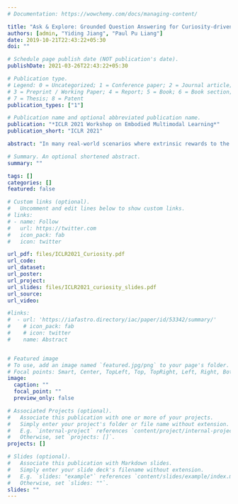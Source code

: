 ```yaml
---
# Documentation: https://wowchemy.com/docs/managing-content/

title: "Ask & Explore: Grounded Question Answering for Curiosity-driven exploration (ICLR 2021)"
authors: [admin, "Yiding Jiang", "Paul Pu Liang"]
date: 2019-10-21T22:43:22+05:30
doi: ""

# Schedule page publish date (NOT publication's date).
publishDate: 2021-03-26T22:43:22+05:30

# Publication type.
# Legend: 0 = Uncategorized; 1 = Conference paper; 2 = Journal article;
# 3 = Preprint / Working Paper; 4 = Report; 5 = Book; 6 = Book section;
# 7 = Thesis; 8 = Patent
publication_types: ["1"]

# Publication name and optional abbreviated publication name.
publication: "*ICLR 2021 Workshop on Embodied Multimodal Learning*"
publication_short: "ICLR 2021"

abstract: "In many real-world scenarios where extrinsic rewards to the agent are extremely sparse, curiosity has emerged as a useful concept providing intrinsic rewards that enable the agent to explore its environment and acquire knowledge to achieve its goals. Despite their strong performance on many sparse-reward tasks, existing curiosity approaches rely on a holistic view of state transitions and do not allow for a structured understanding of specific aspects of the environment. In this paper, we formulate curiosity based on grounded question answering by encouraging the agent to ask questions about the environment and be curious when the answers to their questions change. We show that language questions encourage the agent to uncover specific knowledge about their environment such as the physical properties of objects as well as their spatial relationships with other objects, which serve as valuable curiosity rewards to solve sparse-reward tasks more efficiently."

# Summary. An optional shortened abstract.
summary: ""

tags: []
categories: []
featured: false

# Custom links (optional).
#   Uncomment and edit lines below to show custom links.
# links:
# - name: Follow
#   url: https://twitter.com
#   icon_pack: fab
#   icon: twitter

url_pdf: files/ICLR2021_Curiosity.pdf
url_code: 
url_dataset: 
url_poster:
url_project:
url_slides: files/ICLR2021_curiosity_slides.pdf
url_source: 
url_video:

#links:
#  - url: 'https://iafastro.directory/iac/paper/id/53342/summary/'
#    # icon_pack: fab
#    # icon: twitter
#    name: Abstract


# Featured image
# To use, add an image named `featured.jpg/png` to your page's folder. 
# Focal points: Smart, Center, TopLeft, Top, TopRight, Left, Right, BottomLeft, Bottom, BottomRight.
image:
  caption: ""
  focal_point: ""
  preview_only: false

# Associated Projects (optional).
#   Associate this publication with one or more of your projects.
#   Simply enter your project's folder or file name without extension.
#   E.g. `internal-project` references `content/project/internal-project/index.md`.
#   Otherwise, set `projects: []`.
projects: []

# Slides (optional).
#   Associate this publication with Markdown slides.
#   Simply enter your slide deck's filename without extension.
#   E.g. `slides: "example"` references `content/slides/example/index.md`.
#   Otherwise, set `slides: ""`.
slides: ""
---
```

